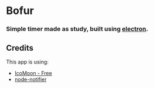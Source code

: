 # Bofur

### Simple timer made as study, built using [electron](http://electron.atom.io/).

## Credits
This app is using:
* [IcoMoon - Free](https://icomoon.io/)
* [node-notifier](https://github.com/mikaelbr/node-notifier)
